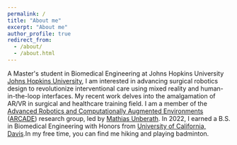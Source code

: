 ```yaml
---
permalink: /
title: "About me"
excerpt: "About me"
author_profile: true
redirect_from: 
  - /about/
  - /about.html
---
```


A Master's student in Biomedical Engineering at Johns Hopkins University [Johns Hopkins University](https://www.bme.jhu.edu/), I am interested in advancing surgical robotics design to revolutionize interventional care using mixed reality and human-in-the-loop interfaces. My recent work delves into the amalgamation of AR/VR in surgical and healthcare training field. 
I am a member of the [Advanced Robotics and Computationally Augmented Environments](https://arcade.cs.jhu.edu/) ([ARCADE](https://arcade.cs.jhu.edu/)) research group, led by [Mathias Unberath](https://mathiasunberath.github.io). In 2022, I earned a B.S. in Biomedical Engineering with Honors from [University of California, Davis](https://bme.ucdavis.edu/).In my free time, you can find me hiking and playing badminton.
